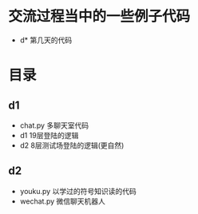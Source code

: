 # 交流过程当中的一些例子代码
- d* 第几天的代码

# 目录
## d1
- chat.py 多聊天室代码
- d1 19层登陆的逻辑
- d2 8层测试场登陆的逻辑(更自然)

## d2
- youku.py 以学过的符号知识读的代码
- wechat.py 微信聊天机器人
